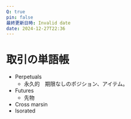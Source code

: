 ```yaml
---
Q: true
pin: false
最終更新日時: Invalid date
date: 2024-12-27T22:36
---
```

# 取引の単語帳

- Perpetuals
    - 永久的　期限なしのポジション、アイテム。
- Futures
    - 先物
- Cross marsin
- Isorated